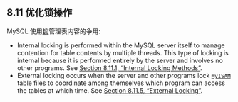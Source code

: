 ## 8.11 优化锁操作

MySQL 使用[锁](https://dev.mysql.com/doc/refman/8.0/en/glossary.html#glos_locking)管理表内容的争用: 

- Internal locking is performed within the MySQL server itself to manage contention for table contents by multiple threads. This type of locking is internal because it is performed entirely by the server and involves no other programs. See [Section 8.11.1, “Internal Locking Methods”](https://dev.mysql.com/doc/refman/8.0/en/internal-locking.html). 
- External locking occurs when the server and other programs lock [`MyISAM`](https://dev.mysql.com/doc/refman/8.0/en/myisam-storage-engine.html) table files to coordinate among themselves which program can access the tables at which time. See [Section 8.11.5, “External Locking”](https://dev.mysql.com/doc/refman/8.0/en/external-locking.html). 